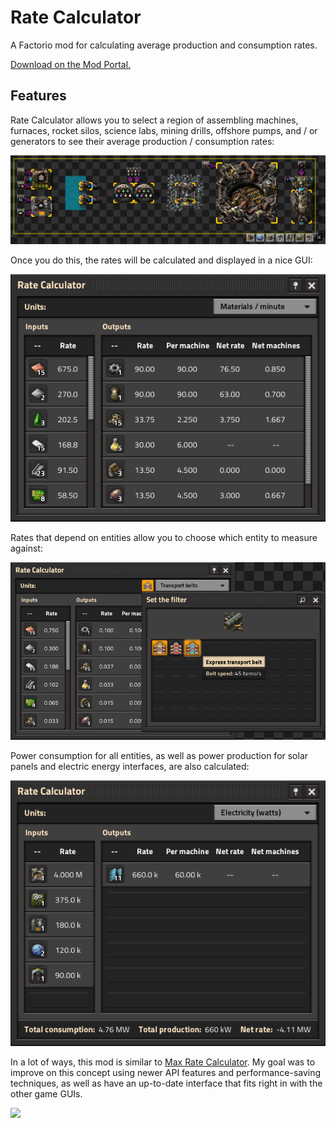 # Rate Calculator

A Factorio mod for calculating average production and consumption rates.

[Download on the Mod Portal.](https://mods.factorio.com/mod/RateCalculator)

## Features

Rate Calculator allows you to select a region of assembling machines, furnaces, rocket silos, science labs, mining drills, offshore pumps, and / or generators to see their average production / consumption rates:

![](/resources/selection.png)

Once you do this, the rates will be calculated and displayed in a nice GUI:

![](/resources/gui-main.png)

Rates that depend on entities allow you to choose which entity to measure against:

![](/resources/choose-elem-button.png)

Power consumption for all entities, as well as power production for solar panels and electric energy interfaces, are also calculated:

![](/resources/power.png)

In a lot of ways, this mod is similar to [Max Rate Calculator](https://mods.factorio.com/mod/MaxRateCalculator). My goal was to improve on this concept using newer API features and performance-saving techniques, as well as have an up-to-date interface that fits right in with the other game GUIs.

[![](https://www.ko-fi.com/img/githubbutton_sm.svg)](https://ko-fi.com/raiguard)